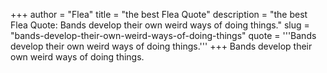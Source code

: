 +++
author = "Flea"
title = "the best Flea Quote"
description = "the best Flea Quote: Bands develop their own weird ways of doing things."
slug = "bands-develop-their-own-weird-ways-of-doing-things"
quote = '''Bands develop their own weird ways of doing things.'''
+++
Bands develop their own weird ways of doing things.
